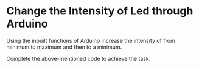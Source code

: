 # Change the Intensity of Led through Arduino

Using the inbuilt functions of Arduino increase the intensity of from minimum to maximum and then to a minimum.
  
 Complete the above-mentioned code to achieve the task.